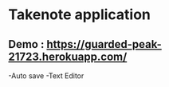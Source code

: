# Takenote application

## Demo : https://guarded-peak-21723.herokuapp.com/

-Auto save
-Text Editor 
